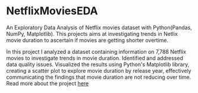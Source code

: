 # NetflixMoviesEDA
An Exploratory Data Analysis of Netflix movies dataset with Python(Pandas, NumPy, Matplotlib). This projects aims at investigating trends in Netlix movie duration to ascertain if movies are getting shorter overtime.

In this project I analyzed a dataset containing information on 7,788 Netflix movies to investigate trends in movie duration. Identified and addressed data quality issues. Visualized the results using Python's Matplotlib library, creating a scatter plot to explore movie duration by release year, effectively communicating the findings that movie duration are not reducing over time.
Read more about the project [here](https://medium.com/@olabisiolaleye/investigating-netflix-movies-12f0165c5af4)
